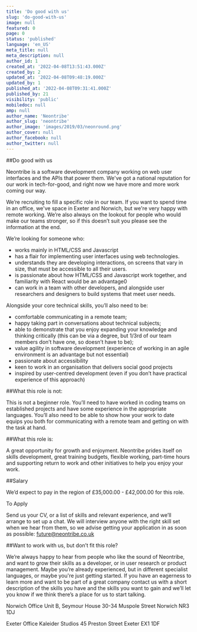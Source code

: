 ```yaml
---
title: 'Do good with us'
slug: 'do-good-with-us'
image: null
featured: 0
page: 0
status: 'published'
language: 'en_US'
meta_title: null
meta_description: null
author_id: 1
created_at: '2022-04-08T13:51:43.000Z'
created_by: 2
updated_at: '2022-04-08T09:48:19.000Z'
updated_by: 1
published_at: '2022-04-08T09:31:41.000Z'
published_by: 21
visibility: 'public'
mobiledoc: null
amp: null
author_name: 'Neontribe'
author_slug: 'neontribe'
author_image: 'images/2019/03/neonround.png'
author_cover: null
author_facebook: null
author_twitter: null
---
```


##Do good with us  

Neontribe is a software development company working on web user interfaces and the APIs that power them. We've got a national reputation for our work in tech-for-good, and right now we have more and more work coming our way.

We’re recruiting to fill a specific role in our team. If you want to spend time in an office, we've space in Exeter and Norwich, but we're very happy with remote working. We’re also always on the lookout for people who would make our teams stronger, so if this doesn’t suit you please see the information at the end.

We’re looking for someone who:

- works mainly in HTML/CSS and Javascript
- has a flair for implementing user interfaces using web technologies. 
- understands they are developing interactions, on screens that vary in size, that must be accessible to all their users. 
- is passionate about how  HTML/CSS and Javascript work together, and familiarity with React would be an advantage0
- can work in a team with other developers, and alongside user researchers and designers to build systems that meet user needs.

Alongside your core technical skills, you’ll also need to be:

- comfortable communicating in a remote team;
- happy taking part in conversations about technical subjects;
- able to demonstrate that you enjoy expanding your knowledge and thinking critically (this can be via a degree, but 1/3rd of our team members don’t have one, so doesn’t have to be);
- value agility in software development (experience of working in an agile environment is an advantage but not essential)
- passionate about accessibility
- keen to work in an organisation that delivers social good projects
- inspired by user-centred development (even if you don’t have practical experience of this approach)

##What this role is not:  
  
This is not a beginner role. You’ll need to have worked in coding teams on established projects and have some experience in the appropriate languages. You’ll also need to be able to show how your work to date equips you both for communicating with a remote team and getting on with the task at hand.

##What this role is:  
  
A great opportunity for growth and enjoyment. Neontribe prides itself on skills development, great training budgets, flexible working, part-time hours and supporting return to work and other initiatives to help you enjoy your work. 

##Salary  

We’d expect to pay in the region of £35,000.00 - £42,000.00 for this role.

To Apply  

Send us your CV, or a list of skills and relevant experience, and we’ll arrange to set up a chat. We will interview anyone with the right skill set when we hear from them, so we advise getting your application in as soon as possible: future@neontribe.co.uk

##Want to work with us, but don’t fit this role?  

We’re always happy to hear from people who like the sound of Neontribe, and want to grow their skills as a developer, or in user research or product management. Maybe you’re already experienced, but in different specialist languages, or maybe you're just getting started. If you have an eagerness to learn more and want to be part of a great company contact us with a short description of the skills you have and the skills you want to gain and we’ll let you know if we think there’s a place for us to start talking.

Norwich Office
Unit B, Seymour House
30-34 Muspole Street
Norwich
NR3 1DJ

Exeter Office
Kaleider Studios
45 Preston Street
Exeter
EX1 1DF

